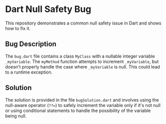 # Dart Null Safety Bug

This repository demonstrates a common null safety issue in Dart and shows how to fix it.

## Bug Description
The `bug.dart` file contains a class `MyClass` with a nullable integer variable `_myVariable`. The `myMethod` function attempts to increment `_myVariable`, but doesn't properly handle the case where `_myVariable` is null. This could lead to a runtime exception.

## Solution
The solution is provided in the file `bugSolution.dart` and involves using the null-aware operator (`??=`) to safely increment the variable only if it's not null or using conditional statements to handle the possibility of the variable being null. 
